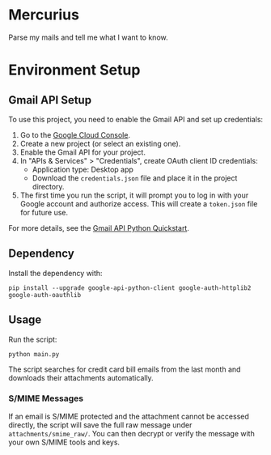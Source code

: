 # Mercurius
Parse my mails and tell me what I want to know.

# Environment Setup
## Gmail API Setup
 
To use this project, you need to enable the Gmail API and set up credentials:

1. Go to the [Google Cloud Console](https://console.cloud.google.com/).
2. Create a new project (or select an existing one).
3. Enable the Gmail API for your project.
4. In "APIs & Services" > "Credentials", create OAuth client ID credentials:
   - Application type: Desktop app
   - Download the `credentials.json` file and place it in the project directory.
5. The first time you run the script, it will prompt you to log in with your Google account and authorize access. This will create a `token.json` file for future use.

For more details, see the [Gmail API Python Quickstart](https://developers.google.com/gmail/api/quickstart/python).

## Dependency
Install the dependency with:
```
pip install --upgrade google-api-python-client google-auth-httplib2 google-auth-oauthlib
```

## Usage
Run the script:
```
python main.py
```

The script searches for credit card bill emails from the last month and
downloads their attachments automatically.

### S/MIME Messages

If an email is S/MIME protected and the attachment cannot be accessed
directly, the script will save the full raw message under
`attachments/smime_raw/`. You can then decrypt or verify the message
with your own S/MIME tools and keys.
